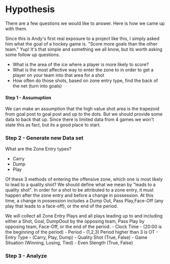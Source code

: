 # Hypothesis
 There are a few questions we would like to answer.  Here is how we came up with them.

 Since this is Andy's first real exposure to a project like this, I simply asked him what the goal of a hockey game is. "Score more goals than the other team."  Yup!  It's that simple and something we all know, but its worth asking some follow up questions.

 - What is the area of the ice where a player is more likely to score?
 - What is the most affective way to enter the zone to in order to get a player on your team into that area for a shot
 - How often do those shots, based on zone entry type, find the back of the net (turn into goals)
 

 #### Step 1 - Assumuption
 We can make an assumption that the high value shot area is the trapezoid from goal post to goal post and up to the dots.  But we should provide some data to back that up.  Since there is limited data from 4 games we won't state this as fact, but its a good place to start.

 ### Step 2 - Generate new Data set
 What are the Zone Entry types?
 - Carry
 - Dump
 - Play

 Of these 3 methods of entering the offensive zone, which one is most likely to lead to a quality shot?  We should define what we mean by "leads to a quality shot".
 In order for a shot to be attributed to a zone entry, it must happen after the zone entry and before a change in possession.  At this time, a change in possession includes a Dump Out, Pass Play,Face-Off (any play that leads to a face-off), or the end of the period.

 We will collect all Zone Entry Plays and all plays leading up to and including either a Shot, Goal, DumpOout by the opposing team, Pass Play by opposing team, Face-Off, or the end of the period.
    - Clock Time - (20:00 is the beginning of the period)
    - Period - (1,2,3) Period higher than 3 is OT
    - Entry Type - (Carry, Play, Dump)
    - Quality Shot (True, False)
    - Game Situation (Winning, Losing, Tied)
    - Even Stength (True, False)

### Step 3 - Analyze
